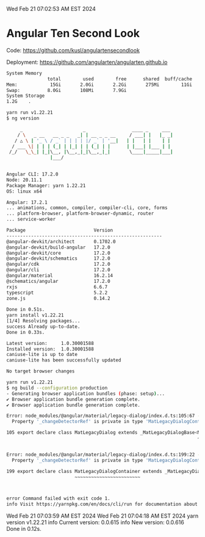 Wed Feb 21 07:02:53 AM EST 2024

# Angular Ten Second Look

Code: https://github.com/kusl/angulartensecondlook

Deployment: https://github.com/angularten/angularten.github.io

```bash
System Memory
               total        used        free      shared  buff/cache   available
Mem:            15Gi       2.0Gi       2.2Gi       275Mi        11Gi        13Gi
Swap:          8.0Gi       108Mi       7.9Gi
System Storage
1.2G	.
```
```bash
yarn run v1.22.21
$ ng version

     _                      _                 ____ _     ___
    / \   _ __   __ _ _   _| | __ _ _ __     / ___| |   |_ _|
   / △ \ | '_ \ / _` | | | | |/ _` | '__|   | |   | |    | |
  / ___ \| | | | (_| | |_| | | (_| | |      | |___| |___ | |
 /_/   \_\_| |_|\__, |\__,_|_|\__,_|_|       \____|_____|___|
                |___/
    

Angular CLI: 17.2.0
Node: 20.11.1
Package Manager: yarn 1.22.21
OS: linux x64

Angular: 17.2.1
... animations, common, compiler, compiler-cli, core, forms
... platform-browser, platform-browser-dynamic, router
... service-worker

Package                         Version
---------------------------------------------------------
@angular-devkit/architect       0.1702.0
@angular-devkit/build-angular   17.2.0
@angular-devkit/core            17.2.0
@angular-devkit/schematics      17.2.0
@angular/cdk                    17.2.0
@angular/cli                    17.2.0
@angular/material               16.2.14
@schematics/angular             17.2.0
rxjs                            6.6.7
typescript                      5.2.2
zone.js                         0.14.2
    
Done in 0.51s.
yarn install v1.22.21
[1/4] Resolving packages...
success Already up-to-date.
Done in 0.33s.
```
```bash
Latest version:     1.0.30001588
Installed version:  1.0.30001588
caniuse-lite is up to date
caniuse-lite has been successfully updated

No target browser changes
```
```bash
yarn run v1.22.21
$ ng build --configuration production
- Generating browser application bundles (phase: setup)...
✔ Browser application bundle generation complete.
✔ Browser application bundle generation complete.

Error: node_modules/@angular/material/legacy-dialog/index.d.ts:105:67 - error TS2344: Type 'MatLegacyDialogContainer' does not satisfy the constraint '_MatDialogContainerBase'.
  Property '_changeDetectorRef' is private in type 'MatLegacyDialogContainer' but not in type '_MatDialogContainerBase'.

105 export declare class MatLegacyDialog extends _MatLegacyDialogBase<MatLegacyDialogContainer> {
                                                                      ~~~~~~~~~~~~~~~~~~~~~~~~


Error: node_modules/@angular/material/legacy-dialog/index.d.ts:199:22 - error TS2415: Class 'MatLegacyDialogContainer' incorrectly extends base class '_MatDialogContainerBase'.
  Property '_changeDetectorRef' is private in type 'MatLegacyDialogContainer' but not in type '_MatDialogContainerBase'.

199 export declare class MatLegacyDialogContainer extends _MatLegacyDialogContainerBase {
                         ~~~~~~~~~~~~~~~~~~~~~~~~



error Command failed with exit code 1.
info Visit https://yarnpkg.com/en/docs/cli/run for documentation about this command.
```
Wed Feb 21 07:03:59 AM EST 2024
Wed Feb 21 07:04:18 AM EST 2024
yarn version v1.22.21
info Current version: 0.0.615
info New version: 0.0.616
Done in 0.12s.
